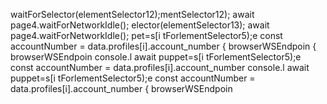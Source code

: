 waitForSelector(elementSelector12);mentSelector12);
                        await page4.waitForNetworkIdle();
elector(elementSelector13);
                        await page4.waitForNetworkIdle();
pet=s[i tForlementSelector5);e
        const accountNumber = data.profiles[i].account_number
                    { browserWSEndpoin
                    { browserWSEndpoin
console.l await puppet=s[i tForlementSelector5);e
        const accountNumber = data.profiles[i].account_number
console.l await puppet=s[i tForlementSelector5);e
        const accountNumber = data.profiles[i].account_number
                    { browserWSEndpoin
